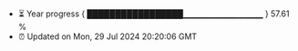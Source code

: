 - ⏳ Year progress { █████████████████▁▁▁▁▁▁▁▁▁▁▁▁▁ } 57.61 %
- ⏰ Updated on Mon, 29 Jul 2024 20:20:06 GMT

